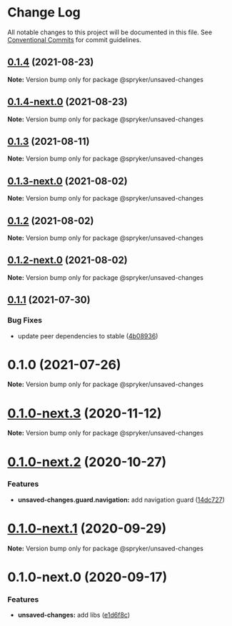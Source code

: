 # Change Log

All notable changes to this project will be documented in this file.
See [Conventional Commits](https://conventionalcommits.org) for commit guidelines.

## [0.1.4](https://github.com/spryker/ui-components/compare/@spryker/unsaved-changes@0.1.4-next.0...@spryker/unsaved-changes@0.1.4) (2021-08-23)

**Note:** Version bump only for package @spryker/unsaved-changes





## [0.1.4-next.0](https://github.com/spryker/ui-components/compare/@spryker/unsaved-changes@0.1.3...@spryker/unsaved-changes@0.1.4-next.0) (2021-08-23)

**Note:** Version bump only for package @spryker/unsaved-changes





## [0.1.3](https://github.com/spryker/ui-components/compare/@spryker/unsaved-changes@0.1.3-next.0...@spryker/unsaved-changes@0.1.3) (2021-08-11)

**Note:** Version bump only for package @spryker/unsaved-changes





## [0.1.3-next.0](https://github.com/spryker/ui-components/compare/@spryker/unsaved-changes@0.1.2...@spryker/unsaved-changes@0.1.3-next.0) (2021-08-02)

**Note:** Version bump only for package @spryker/unsaved-changes





## [0.1.2](https://github.com/spryker/ui-components/compare/@spryker/unsaved-changes@0.1.2-next.0...@spryker/unsaved-changes@0.1.2) (2021-08-02)

**Note:** Version bump only for package @spryker/unsaved-changes





## [0.1.2-next.0](https://github.com/spryker/ui-components/compare/@spryker/unsaved-changes@0.1.1...@spryker/unsaved-changes@0.1.2-next.0) (2021-08-02)

**Note:** Version bump only for package @spryker/unsaved-changes





## [0.1.1](https://github.com/spryker/ui-components/compare/@spryker/unsaved-changes@0.1.0...@spryker/unsaved-changes@0.1.1) (2021-07-30)


### Bug Fixes

* update peer dependencies to stable ([4b08936](https://github.com/spryker/ui-components/commit/4b0893691360cf4bd66935aed24873266c98c4e4))





# 0.1.0 (2021-07-26)

**Note:** Version bump only for package @spryker/unsaved-changes





# [0.1.0-next.3](https://github.com/spryker/ui-components/compare/@spryker/unsaved-changes@0.1.0-next.2...@spryker/unsaved-changes@0.1.0-next.3) (2020-11-12)

**Note:** Version bump only for package @spryker/unsaved-changes





# [0.1.0-next.2](https://github.com/spryker/ui-components/compare/@spryker/unsaved-changes@0.1.0-next.1...@spryker/unsaved-changes@0.1.0-next.2) (2020-10-27)


### Features

* **unsaved-changes.guard.navigation:** add navigation guard ([14dc727](https://github.com/spryker/ui-components/commit/14dc727deef3e177099b5cca729eb4cb56135741))





# [0.1.0-next.1](https://github.com/spryker/ui-components/compare/@spryker/unsaved-changes@0.1.0-next.0...@spryker/unsaved-changes@0.1.0-next.1) (2020-09-29)

**Note:** Version bump only for package @spryker/unsaved-changes





# 0.1.0-next.0 (2020-09-17)


### Features

* **unsaved-changes:** add libs ([e1d6f8c](https://github.com/spryker/ui-components/commit/e1d6f8c798237a58bea31023b49b9dd7ba334893))
